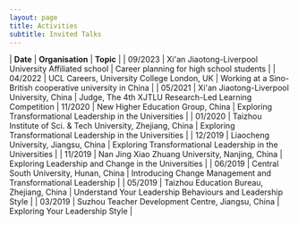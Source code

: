```yaml
---
layout: page
title: Activities
subtitle: Invited Talks
---
```


| **Date** | **Organisation** | **Topic** |
| 09/2023 |	Xi'an Jiaotong-Liverpool University Affiliated school | Career planning for high school students | 
| 04/2022 | UCL Careers, University College London, UK | Working at a Sino-British cooperative university in China | 
| 05/2021 | Xi'an Jiaotong-Liverpool University, China | Judge, The 4th XJTLU Research-Led Learning Competition
| 11/2020 | New Higher Education Group, China | Exploring Transformational Leadership in the Universities | 
| 01/2020 | Taizhou Institute of Sci. & Tech University, Zhejiang, China | Exploring Transformational Leadership in the Universities | 
| 12/2019 | Liaocheng University, Jiangsu, China | Exploring Transformational Leadership in the Universities | 
| 11/2019 | Nan Jing Xiao Zhuang University, Nanjing, China | Exploring Leadership and Change in the Universities | 
| 06/2019 | Central South University, Hunan, China | Introducing Change Management and Transformational Leadership | 
| 05/2019 | Taizhou Education Bureau, Zhejiang, China | Understand Your Leadership Behaviours and Leadership Style | 
| 03/2019 | Suzhou Teacher Development Centre, Jiangsu, China | Exploring Your Leadership Style | 
